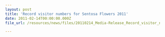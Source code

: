 ```yaml
---
layout: post
title: 'Record visitor numbers for Sentosa Flowers 2011'
date: 2011-02-14T00:00:00.000Z
file_url: /resources/news/files/20110214_Media-Release_Record_visitor_numbers_for_Sentosa_Flowers_2011.pdf

---
```


